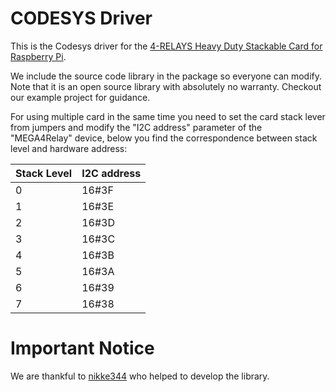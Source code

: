  # CODESYS Driver

This is the Codesys driver for the [4-RELAYS Heavy Duty Stackable Card for Raspberry Pi](https://sequentmicrosystems.com/product/4-relays-heavy-duty-stackable-card-for-rpi/).

We include the source code library in the package so everyone can modify. Note that it is an open source library with absolutely no warranty.
Checkout our example project for guidance.

For using multiple card in the same time you need to set the card stack lever from jumpers and modify the "I2C address" parameter of the "MEGA4Relay" device, below you find the correspondence between stack level and hardware address:

| Stack Level | I2C address |
| --- | --- |
| 0 | 16#3F |
| 1 | 16#3E |
| 2 | 16#3D |
| 3 | 16#3C |
| 4 | 16#3B |
| 5 | 16#3A |
| 6 | 16#39 |
| 7 | 16#38 |

 # Important Notice
We are thankful to [nikke344](https://github.com/nikke344) who helped to develop the library.
 
